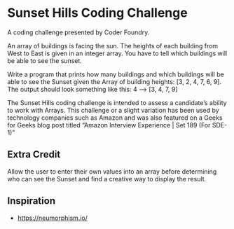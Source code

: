 # Sunset Hills Coding Challenge

A coding challenge presented by Coder Foundry.

An array of buildings is facing the sun. The heights of each building from West to East is given in an integer array. You have to tell which buildings will be able to see the sunset. 

Write a program that prints how many buildings and which buildings will be able to see the Sunset given the Array of building heights:
[3, 2, 4, 7, 6, 9]. The output should look something like this: 4 --> [3, 4, 7, 9]

The Sunset Hills coding challenge is intended to assess a candidate’s ability to work with Arrays. This challenge or a slight variation has been used by technology companies such as Amazon and was also featured on a Geeks for Geeks blog post titled “Amazon Interview Experience | Set 189 (For SDE-1)”

## Extra Credit

Allow the user to enter their own values into an array before determining who can see the Sunset and find a creative way to display the result.

## Inspiration
* https://neumorphism.io/
